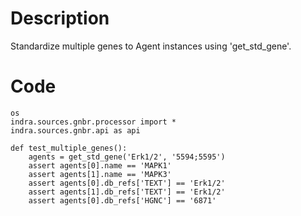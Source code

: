# Description
Standardize multiple genes to Agent instances using 'get_std_gene'.

# Code
```
os
indra.sources.gnbr.processor import *
indra.sources.gnbr.api as api

def test_multiple_genes():
    agents = get_std_gene('Erk1/2', '5594;5595')
    assert agents[0].name == 'MAPK1'
    assert agents[1].name == 'MAPK3'
    assert agents[0].db_refs['TEXT'] == 'Erk1/2'
    assert agents[1].db_refs['TEXT'] == 'Erk1/2'
    assert agents[0].db_refs['HGNC'] == '6871'

```
